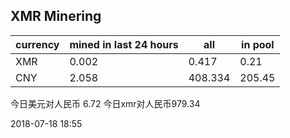 ## XMR Minering

|currency|mined in last 24 hours|all|in pool|
|---|---|---|---|
|XMR|0.002|0.417|0.21|
|CNY|2.058|408.334|205.45|

今日美元对人民币 6.72	今日xmr对人民币979.34


2018-07-18 18:55